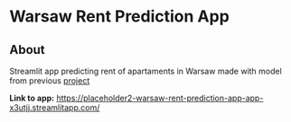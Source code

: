 # **Warsaw Rent Prediction App** 
## **About**
Streamlit app predicting rent of apartaments in Warsaw made with model from previous [project](https://github.com/placeholder2/Warsaw-Rental-Prices-Regressiong)

**Link to app:**
https://placeholder2-warsaw-rent-prediction-app-app-x3utjj.streamlitapp.com/

